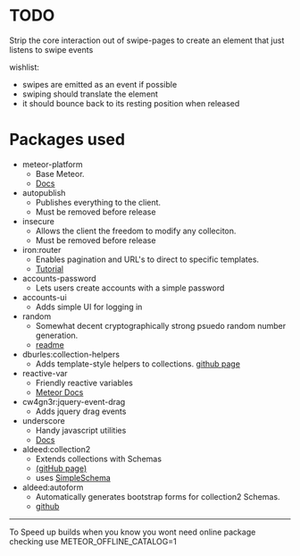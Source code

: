 TODO
====

Strip the core interaction out of swipe-pages to create an element that just listens to swipe events

wishlist:

* swipes are emitted as an event if possible
* swiping should translate the element
* it should bounce back to its resting position when released

Packages used
=============

* meteor-platform  
    * Base Meteor. 
    * [Docs](http://docs.meteor.com/#/full/)
* autopublish
    * Publishes everything to the client. 
    * Must be removed before release
* insecure
    * Allows the client the freedom to modify any colleciton.
    * Must be removed before release
* iron:router
    * Enables pagination and URL's to direct to specific templates.
    * [Tutorial](http://www.manuel-schoebel.com/blog/iron-router-tutorial)
* accounts-password
    * Lets users create accounts with a simple password
* accounts-ui
    * Adds simple UI for logging in
* random
    * Somewhat decent cryptographically strong psuedo random number generation.
    * [readme](https://atmospherejs.com/meteor/random)
* dburles:collection-helpers
    * Adds template-style helpers to collections. [github page](https://github.com/dburles/meteor-collection-helpers)
* reactive-var
    * Friendly reactive variables
    * [Meteor Docs](http://docs.meteor.com/#/full/reactivevar_pkg)
* cw4gn3r:jquery-event-drag
    * Adds jquery drag events
* underscore
    * Handy javascript utilities
    * [Docs](http://underscorejs.org/)
* aldeed:collection2
    * Extends collections with Schemas 
    * [(gitHub page)](https://github.com/aldeed/meteor-collection2) 
    * uses [SimpleSchema](https://github.com/aldeed/meteor-simple-schema)
* aldeed:autoform
    * Automatically generates bootstrap forms for collection2 Schemas.
    * [github](https://github.com/aldeed/meteor-autoform)

************
	
To Speed up builds when you know you wont need online package checking use
METEOR_OFFLINE_CATALOG=1